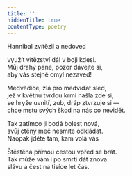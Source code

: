 ```yaml
---
title: ''
hiddenTitle: true
contentType: poetry
---
```


<section>

Hannibal zvítězil a nedoved

využít vítězství dál v boji kdesi.  
Můj drahý pane, pozor dávejte si,  
aby vás stejně omyl nezaved!

</section>

<section>

Medvědice, zlá pro medvíďat sled,  
jež v květnu tvrdou krmi našla zde si,  
se hryže uvnitř, zub, dráp ztvrzuje si —  
chce mstu svých škod na nás co nevidět.

</section>

<section>

Tak zatímco ji bodá bolest nová,  
svůj ctěný meč nesmíte odkládat.  
Naopak jděte tam, kam volá vás

</section>

<section>

Štěstěna přímou cestou vpřed se brát.  
Tak může vám i po smrti dát znova  
slávu a čest na tisíce let čas.

</section>
